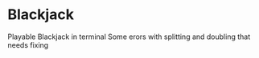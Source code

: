 # Blackjack
Playable Blackjack in terminal
Some erors with splitting and doubling that needs fixing

